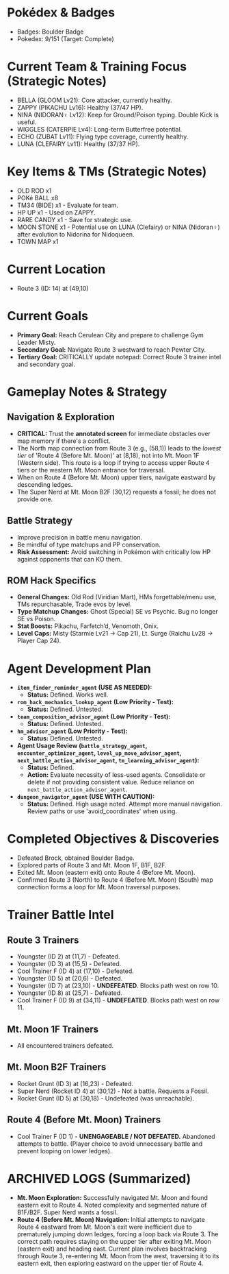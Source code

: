 # Pokédex & Badges
*   Badges: Boulder Badge
*   Pokedex: 9/151 (Target: Complete)

# Current Team & Training Focus (Strategic Notes)
*   BELLA (GLOOM Lv21): Core attacker, currently healthy.
*   ZAPPY (PIKACHU Lv16): Healthy (37/47 HP).
*   NINA (NIDORAN♀ Lv12): Keep for Ground/Poison typing. Double Kick is useful.
*   WIGGLES (CATERPIE Lv4): Long-term Butterfree potential.
*   ECHO (ZUBAT Lv11): Flying type coverage, currently healthy.
*   LUNA (CLEFAIRY Lv11): Healthy (37/37 HP).

# Key Items & TMs (Strategic Notes)
*   OLD ROD x1
*   POKé BALL x8
*   TM34 (BIDE) x1 - Evaluate for team.
*   HP UP x1 - Used on ZAPPY.
*   RARE CANDY x1 - Save for strategic use.
*   MOON STONE x1 - Potential use on LUNA (Clefairy) or NINA (Nidoran♀) after evolution to Nidorina for Nidoqueen.
*   TOWN MAP x1

# Current Location
* Route 3 (ID: 14) at (49,10)

# Current Goals
*   **Primary Goal:** Reach Cerulean City and prepare to challenge Gym Leader Misty.
*   **Secondary Goal:** Navigate Route 3 westward to reach Pewter City.
*   **Tertiary Goal:** CRITICALLY update notepad: Correct Route 3 trainer intel and secondary goal.

# Gameplay Notes & Strategy
## Navigation & Exploration
*   **CRITICAL:** Trust the **annotated screen** for immediate obstacles over map memory if there's a conflict.
*   The North map connection from Route 3 (e.g., (58,1)) leads to the *lowest tier* of 'Route 4 (Before Mt. Moon)' at (8,18), not into Mt. Moon 1F (Western side). This route is a loop if trying to access upper Route 4 tiers or the western Mt. Moon entrance for traversal.
*   When on Route 4 (Before Mt. Moon) upper tiers, navigate eastward by descending ledges.
*   The Super Nerd at Mt. Moon B2F (30,12) requests a fossil; he does not provide one.

## Battle Strategy
*   Improve precision in battle menu navigation.
*   Be mindful of type matchups and PP conservation.
*   **Risk Assessment:** Avoid switching in Pokémon with critically low HP against opponents that can KO them.

## ROM Hack Specifics
*   **General Changes:** Old Rod (Viridian Mart), HMs forgettable/menu use, TMs repurchasable, Trade evos by level.
*   **Type Matchup Changes:** Ghost (Special) SE vs Psychic. Bug no longer SE vs Poison.
*   **Stat Boosts:** Pikachu, Farfetch’d, Venomoth, Onix.
*   **Level Caps:** Misty (Starmie Lv21 -> Cap 21), Lt. Surge (Raichu Lv28 -> Player Cap 24).

# Agent Development Plan
*   **`item_finder_reminder_agent` (USE AS NEEDED):**
    *   **Status:** Defined. Works well.
*   **`rom_hack_mechanics_lookup_agent` (Low Priority - Test):**
    *   **Status:** Defined. Untested.
*   **`team_composition_advisor_agent` (Low Priority - Test):**
    *   **Status:** Defined. Untested.
*   **`hm_advisor_agent` (Low Priority - Test):**
    *   **Status:** Defined. Untested.
*   **Agent Usage Review (`battle_strategy_agent`, `encounter_optimizer_agent`, `level_up_move_advisor_agent`, `next_battle_action_advisor_agent`, `tm_learning_advisor_agent`):**
    *   **Status:** Defined.
    *   **Action:** Evaluate necessity of less-used agents. Consolidate or delete if not providing consistent value. Reduce reliance on `next_battle_action_advisor_agent`.
*   **`dungeon_navigator_agent` (USE WITH CAUTION):**
    *   **Status:** Defined. High usage noted. Attempt more manual navigation. Review paths or use 'avoid_coordinates' when using.

# Completed Objectives & Discoveries
*   Defeated Brock, obtained Boulder Badge.
*   Explored parts of Route 3 and Mt. Moon 1F, B1F, B2F.
*   Exited Mt. Moon (eastern exit) onto Route 4 (Before Mt. Moon).
*   Confirmed Route 3 (North) to Route 4 (Before Mt. Moon) (South) map connection forms a loop for Mt. Moon traversal purposes.

# Trainer Battle Intel
## Route 3 Trainers
*   Youngster (ID 2) at (11,7) - Defeated.
*   Youngster (ID 3) at (15,5) - Defeated.
*   Cool Trainer F (ID 4) at (17,10) - Defeated.
*   Youngster (ID 5) at (20,6) - Defeated.
*   Youngster (ID 7) at (23,10) - **UNDEFEATED**. Blocks path west on row 10.
*   Youngster (ID 8) at (25,7) - Defeated.
*   Cool Trainer F (ID 9) at (34,11) - **UNDEFEATED**. Blocks path west on row 11.
## Mt. Moon 1F Trainers
*   All encountered trainers defeated.
## Mt. Moon B2F Trainers
*   Rocket Grunt (ID 3) at (16,23) - Defeated.
*   Super Nerd (Rocket ID 4) at (30,12) - Not a battle. Requests a Fossil.
*   Rocket Grunt (ID 5) at (30,18) - Undefeated (was unreachable).
## Route 4 (Before Mt. Moon) Trainers
*   Cool Trainer F (ID 1) - **UNENGAGEABLE / NOT DEFEATED.** Abandoned attempts to battle. (Player choice to avoid unnecessary battle and prevent looping on lower ledges).

# ARCHIVED LOGS (Summarized)
*   **Mt. Moon Exploration:** Successfully navigated Mt. Moon and found eastern exit to Route 4. Noted complexity and segmented nature of B1F/B2F. Super Nerd wants a fossil.
*   **Route 4 (Before Mt. Moon) Navigation:** Initial attempts to navigate Route 4 eastward from Mt. Moon's exit were inefficient due to prematurely jumping down ledges, forcing a loop back via Route 3. The correct path requires staying on the upper tier after exiting Mt. Moon (eastern exit) and heading east. Current plan involves backtracking through Route 3, re-entering Mt. Moon from the west, traversing it to its eastern exit, then exploring eastward on the upper tier of Route 4.